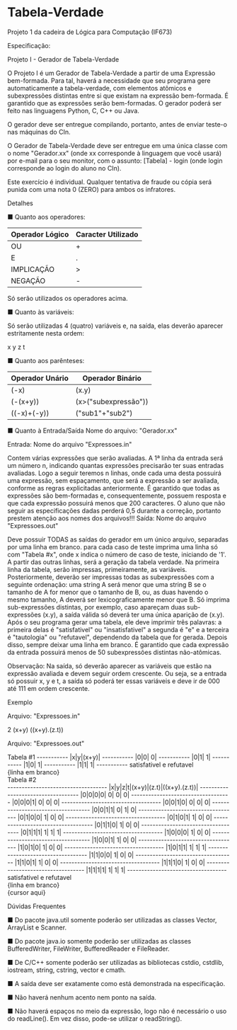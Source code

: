 # Tabela-Verdade

Projeto 1 da cadeira de Lógica para Computação (IF673)

Especificação:

Projeto I - Gerador de Tabela-Verdade

O Projeto I é um Gerador de Tabela-Verdade a partir de uma Expressão bem-formada. Para tal, haverá a necessidade que seu programa gere automaticamente a tabela-verdade, com elementos atômicos e subexpressões distintas entre si que existam na expressão bem-formada. É garantido que as expressões serão bem-formadas.
O gerador poderá ser feito nas linguagens Python, C, C++ ou Java.

O gerador deve ser entregue compilando, portanto, antes de enviar teste-o nas máquinas do CIn.

O Gerador de Tabela-Verdade deve ser entregue em uma única classe com o nome "Gerador.xx" (onde xx corresponde à linguagem que você usará) por e-mail para o seu monitor, com o assunto:
[Tabela] - login  (onde login corresponde ao login do aluno no CIn).

Este exercício é individual. Qualquer tentativa de fraude ou cópia será punida com uma nota 0 (ZERO) para ambos os infratores.

Detalhes

■ Quanto aos operadores:   

Operador Lógico |	Caracter Utilizado
 --- | ---
OU | +
E |	.
IMPLICAÇÃO | >
NEGAÇÃO	| -

Só serão utilizados os operadores acima.

■ Quanto às variáveis:

Só serão utilizadas 4 (quatro) variáveis e, na saída, elas deverão aparecer estritamente nesta ordem:

x	y	z	t

■ Quanto aos parênteses:

Operador Unário | Operador Binário 
--- | ---
(-x)            |	   (x.y) 
(-(x+y))        | (x>("subexpressão")) 
((-x)+(-y))     |	("sub1"+"sub2") 


■ Quanto à Entrada/Saída
Nome do arquivo: "Gerador.xx" 

Entrada: Nome do arquivo "Expressoes.in"

Contem várias expressões que serão avaliadas.
A 1ª linha da entrada será um número n, indicando quantas expressões precisarão ter suas entradas avaliadas. Logo a seguir teremos n linhas, onde cada uma desta possuirá uma expressão, sem espaçamento, que será a expressão a ser avaliada, conforme as regras explicitadas anteriormente. É garantido que todas as expressões são bem-formadas e, consequentemente, possuem resposta e que cada expressão possuirá menos que 200 caracteres. O aluno que não seguir as especificações dadas perderá 0,5 durante a correção, portanto prestem atenção aos nomes dos arquivos!!!
Saída: Nome do arquivo "Expressoes.out"

Deve possuir TODAS as saídas do gerador em um único arquivo, separadas por uma linha em branco.
para cada caso de teste imprima uma linha só com "Tabela #x", onde x indica o número de caso de teste, iniciando de '1'. A partir das outras linhas, será a geração da tabela verdade.
Na primeira linha da tabela, serão impressas, primeiramente, as variáveis. Posteriormente, deverão ser impressas todas as subexpressões com a seguinte ordenação: uma string A será menor que uma string B se o tamanho de A for menor que o tamanho de B, ou, as duas havendo o mesmo tamanho, A deverá ser lexicograficamente menor que B.
Só imprima sub-expressões distintas, por exemplo, caso apareçam duas sub-expressões (x.y), a saída válida só deverá ter uma única aparição de (x.y).
Após o seu programa gerar uma tabela, ele deve imprimir três palavras: a primeira delas é "satisfativel" ou "insatisfativel" a segunda é "e" e a terceira é "tautologia" ou "refutavel", dependendo da tabela que for gerada. Depois disso, sempre deixar uma linha em branco.
É garantido que cada expressão da entrada possuirá menos de 50 subexpressões distintas não-atômicas.

Observação: Na saída, só deverão aparecer as variáveis que estão na expressão avaliada e devem seguir ordem crescente. Ou seja, se a entrada só possuir x, y e t, a saída só poderá ter essas variáveis e deve ir de 000 até 111 em ordem crescente.


Exemplo

Arquivo: "Expressoes.in"

2
(x+y)
((x+y).(z.t))

Arquivo: "Expressoes.out"

Tabela \#1 
\-----------
|x|y|(x+y)|
\-----------
|0|0|    0|
\-----------
|0|1|    1|
\-----------
|1|0|    1|
\-----------
|1|1|    1|
\-----------
satisfativel e refutavel <br />
{linha em branco} <br />
Tabela \#2 <br />
\-----------------------------------
|x|y|z|t|(x+y)|(z.t)|((x+y).(z.t))|
\-----------------------------------
|0|0|0|0|    0|    0|            0|
\-----------------------------------
|0|0|0|1|    0|    0|            0|
\-----------------------------------
|0|0|1|0|    0|    0|            0|
\-----------------------------------
|0|0|1|1|    0|    1|            0|
\-----------------------------------
|0|1|0|0|    1|    0|            0|
\-----------------------------------
|0|1|0|1|    1|    0|            0|
\-----------------------------------
|0|1|1|0|    1|    0|            0|
\-----------------------------------
|0|1|1|1|    1|    1|            1|
\-----------------------------------
|1|0|0|0|    1|    0|            0|
\-----------------------------------
|1|0|0|1|    1|    0|            0|
\-----------------------------------
|1|0|1|0|    1|    0|            0|
\-----------------------------------
|1|0|1|1|    1|    1|            1|
\-----------------------------------
|1|1|0|0|    1|    0|            0|
\-----------------------------------
|1|1|0|1|    1|    0|            0|
\-----------------------------------
|1|1|1|0|    1|    0|            0|
\-----------------------------------
|1|1|1|1|    1|    1|            1|
\-----------------------------------
satisfativel e refutavel <br />
{linha em branco} <br />
{cursor aqui} <br />




Dúvidas Frequentes

■ Do pacote java.util somente poderão ser utilizadas as classes Vector, ArrayList e Scanner.

■ Do pacote java.io somente poderão ser utilizadas as classes BufferedWriter, FileWriter, BufferedReader e FileReader.

■ De C/C++ somente poderão ser utilizadas as bibliotecas cstdio, cstdlib, iostream, string, cstring, vector e cmath.

■ A saída deve ser exatamente como está demonstrada na especificação.

■ Não haverá nenhum acento nem ponto na saída.

■ Não haverá espaços no meio da expressão, logo não é necessário o uso do readLine(). Em vez disso, pode-se utilizar o readString().
